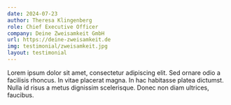 ```yaml
---
date: 2024-07-23
author: Theresa Klingenberg
role: Chief Executive Officer
company: Deine Zweisamkeit GmbH
url: https://deine-zweisamkeit.de
img: testimonial/zweisamkeit.jpg
layout: testimonial
---
```

Lorem ipsum dolor sit amet, consectetur adipiscing elit. Sed ornare odio a facilisis rhoncus. In vitae placerat magna. In hac habitasse platea dictumst. Nulla id risus a metus dignissim scelerisque. Donec non diam ultrices, faucibus.
